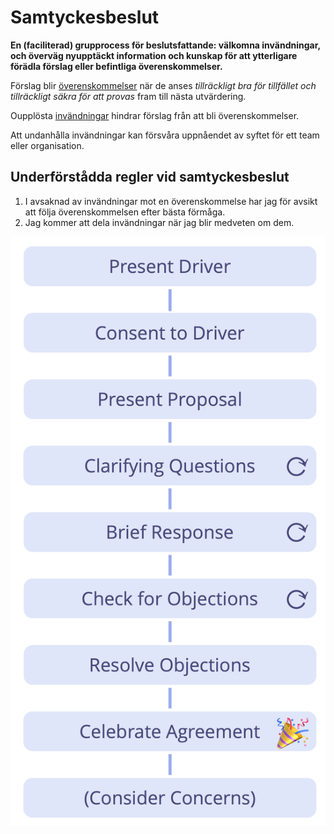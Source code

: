 # Samtyckesbeslut

<summary>
<strong>En (faciliterad) grupprocess för beslutsfattande: välkomna invändningar, och överväg nyupptäckt information och kunskap för att ytterligare förädla förslag eller befintliga överenskommelser.</strong>
</summary>

Förslag blir [överenskommelser](glossary:agreement) när de anses *tillräckligt bra för tillfället och tillräckligt säkra för att provas* fram till nästa utvärdering.

Oupplösta [invändningar](glossary:objection) hindrar förslag från att bli överenskommelser.

Att undanhålla invändningar kan försvåra uppnåendet av syftet för ett team eller organisation.

## Underförstådda regler vid samtyckesbeslut

1. I avsaknad av invändningar mot en överenskommelse har jag för avsikt att följa överenskommelsen efter bästa förmåga.
2. Jag kommer att dela invändningar när jag blir medveten om dem.

![Samtyckesbeslut](img/agreements/consent-decision-making.png)
